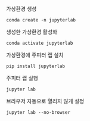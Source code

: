 가상환경 생성 
```
conda create -n jupyterlab 
```

생성한 가상환경 활성화
```
conda activate jupyterlab
```

가상환경에 주피터 랩 설치
```
pip install jupyterlab
```

주피터 랩 실행
```
jupyter lab 
```

브라우저 자동으로 열리지 않게 설정
```
jupyter lab --no-browser
```

